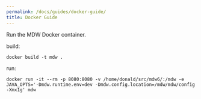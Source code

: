 ```yaml
---
permalink: /docs/guides/docker-guide/
title: Docker Guide
---
```


Run the MDW Docker container.

build:
```
docker build -t mdw .
```

run:
```
docker run -it --rm -p 8080:8080 -v /home/donald/src/mdw6/:/mdw -e JAVA_OPTS='-Dmdw.runtime.env=dev -Dmdw.config.location=/mdw/mdw/config -Xmx1g' mdw
```

